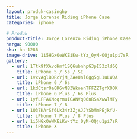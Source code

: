 ```yaml
---
layout: produk-casinghp
title: Jorge Lorenzo Riding iPhone Case
categories: iphone

# Produk
product-title: Jorge Lorenzo Riding iPhone Case
harga: 90000
sku: hn-1286
image-drive: 1i5HGxOeWKEiKw-tYz_0yM-OQju1pi7sR
gallery:
  - url: 1Ttk9fXAvoHmf1SQ6ubnhpG3pI53zld6Q
    title: iPhone 5 / 5s / SE
  - url: 1vxvAglBORcYjM_ZAeUnl6gg5gL1uLWQA
    title: iPhone 6 / 6s
  - url: 1kdCtsr0a0K6vN83WkoenTFFZZTgfX0OK
    title: iPhone 6 Plus / 6s Plus
  - url: 1yfLFFAXNoqrmuIGANVq06nRSaXwwlMTy
    title: iPhone 7 / 8
  - url: 1Q37KArSf6Lk34r3ZjAJJYSbMmPEjkYU-
    title: iPhone 7 Plus / 8 Plus
  - url: 1i5HGxOeWKEiKw-tYz_0yM-OQju1pi7sR
    title: iPhone X
---
```

